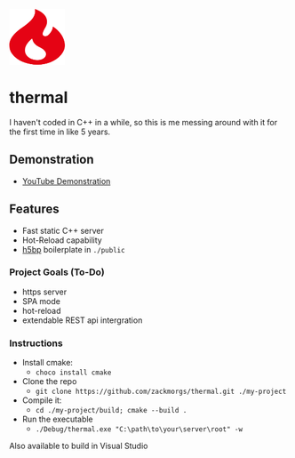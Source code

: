 
<div align="left">
  <img src="./public/img/svg/thermal_logo.svg" alt="Thermal Logo" width="100" height="100">
</div>

# thermal


I haven't coded in C++ in a while, so this is me messing around with it for the first time in like 5 years. 

## Demonstration
- [YouTube Demonstration](https://youtu.be/0NOJlBduEfc)

## Features
- Fast static C++ server
- Hot-Reload capability
- [h5bp](https://github.com/h5bp/html5-boilerplate) boilerplate in `./public`

### Project Goals (To-Do)
- https server
- SPA mode
- hot-reload
- extendable REST api intergration

### Instructions
- Install cmake:
    - `choco install cmake`
- Clone the repo
    - `git clone https://github.com/zackmorgs/thermal.git ./my-project`
- Compile it:
    - `cd ./my-project/build; cmake --build .`
- Run the executable
    - `./Debug/thermal.exe "C:\path\to\your\server\root" -w`

Also available to build in Visual Studio